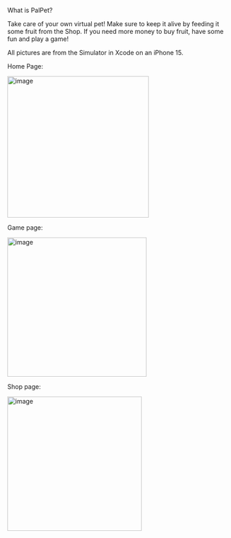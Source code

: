 What is PalPet?

Take care of your own virtual pet! Make sure to keep it alive by feeding it some fruit from the Shop. If you need more money to buy fruit, have some fun and play a game!

All pictures are from the Simulator in Xcode on an iPhone 15.

Home Page:

<img width="320" alt="image" src="https://github.com/ConnieQiu/Palpet/assets/47226788/1f9e429e-9cee-4c9b-8832-1cec074b020b">

Game page:

<img width="315" alt="image" src="https://github.com/ConnieQiu/Palpet/assets/47226788/63444ec9-5cfc-43ee-81a4-d05419f6299f">

Shop page:

<img width="304" alt="image" src="https://github.com/ConnieQiu/Palpet/assets/47226788/65d4eee2-7692-48fe-b237-016e0f5edb44">

